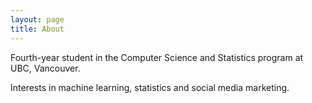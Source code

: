 ```yaml
---
layout: page
title: About
---
```


<!--![image-title-here](/blog/_img/profile/lake.jpg){:height="200px" width="200px" align = "center"} -->

Fourth-year student in the Computer Science and Statistics program at UBC, Vancouver. 

Interests in machine learning, statistics and social media marketing.



